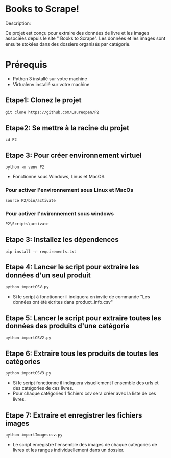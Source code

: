 # Books to Scrape!

Description:
	
Ce projet est conçu pour extraire  des données de livre et les images associées depuis le site " Books to Scrape". Les données et les images  sont ensuite stokées dans des dossiers organisés par catégorie.

# Prérequis

* Python 3 installé sur votre machine 
* Virtualenv installé sur votre machine

## Etape1: Clonez le projet

    git clone https://github.com/Laureopen/P2

## Etape2: Se mettre à la racine du projet

    cd P2
##  Etape 3: Pour créer environnement virtuel

    python -m venv P2
   * Fonctionne sous Windows, Linus et MacOS.
### Pour activer l'environnement sous Linux et MacOs

    source P2/bin/activate
### Pour activer l'nvironnement sous windows
			
    P2\Scripts\activate
    
## Etape 3: Installez les dépendences

    pip install -r requirements.txt

## Etape 4: Lancer  le script pour extraire les données d'un seul produit

    python importCSV.py
   * Si le script à fonctionner il indiquera en invite de commande "Les données ont été écrites  dans product_info.csv" 
		
## Etape 5: Lancer le script pour extraire toutes les données des produits d'une catégorie

    python importCSV2.py
  

## Etape 6: Extraire tous les produits de toutes les catégories

    python importCSV3.py
   * Si le script fonctionne  il indiquera  visuellement l'ensemble  des urls et des catégories de ces livres.
   * Pour chaque catégories 1 fichiers csv sera créer avec la liste de ces livres.

## Etape 7: Extraire et enregistrer les fichiers images

    python importImagescsv.py
   * Le script enregistre l'ensemble  des images  de chaque catégories de livres et les ranges individuellement dans un dossier.

